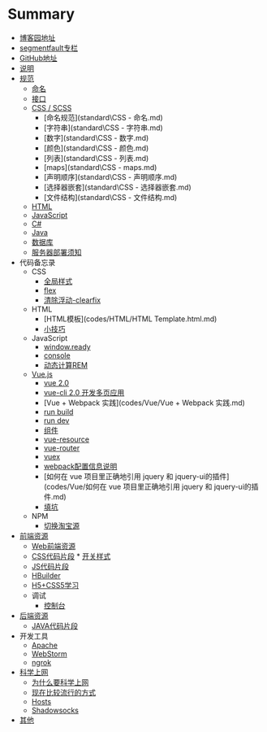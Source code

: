 # Summary

* [博客园地址](http:/www.cnblogs.com/blog-leo)
* [segmentfault专栏](https://segmentfault.com/blog/mr-leo)
* [GitHub地址](https://github.com/MrLeo)
* [说明](README.md)
* [规范](standard/README.md)
  * [命名](standard/命名.md)
  * [接口](standard/接口.md)
  * [CSS / SCSS](standard/CSS.md)
    * [命名规范](standard\CSS - 命名.md)
    * [字符串](standard\CSS - 字符串.md)
    * [数字](standard\CSS - 数字.md)
    * [颜色](standard\CSS - 颜色.md)
    * [列表](standard\CSS - 列表.md)
    * [maps](standard\CSS - maps.md)
    * [声明顺序](standard\CSS - 声明顺序.md)
    * [选择器嵌套](standard\CSS - 选择器嵌套.md)
    * [文件结构](standard\CSS - 文件结构.md)
  * [HTML](standard/HTML.md)
  * [JavaScript](standard/JavaScript.md)
  * [C#](standard/csharp.md)
  * [Java](standard/java.md)
  * [数据库](standard/数据库.md)
  * [服务器部署须知](standard/项目部署须知.md)
* 代码备忘录
    * CSS
        * [全局样式](codes/CSS/global.md)
        * [flex](codes/CSS/flex.md)
        * [清除浮动-clearfix](codes/CSS/clearfix.css.md)
    * HTML
        * [HTML模板](codes/HTML/HTML Template.html.md)
        * [小技巧](codes/HTML/小技巧.md)
    * JavaScript
        * [window.ready](codes/JavaScript/window.ready.md)
        * [console](codes/JavaScript/console.md)
        * [动态计算REM](codes/JavaScript/动态计算REM.md)
    * [Vue.js](codes/Vue/README.md)
        * [vue 2.0](codes/Vue/vue2.0.md)
        * [vue-cli 2.0 开发多页应用](codes/Vue/vue-cli多页应用.md)
        * [Vue + Webpack 实践](codes/Vue/Vue + Webpack 实践.md)
        * [run build](codes/Vue/run_build.md)
        * [run dev](codes/Vue/run_dev.md)
        * [组件](codes/Vue/组件.md)
        * [vue-resource](codes/Vue/vue-resource.md)
        * [vue-router](codes/Vue/vue-router.md)
        * [vuex](codes/Vue/vuex.md)
        * [webpack配置信息说明](codes/Vue/webpack配置信息说明.md)
        * [如何在 vue 项目里正确地引用 jquery 和 jquery-ui的插件](codes/Vue/如何在 vue 项目里正确地引用 jquery 和 jquery-ui的插件.md)
        * [填坑](codes/Vue/错误收集.md)
    * NPM
        * [切换淘宝源](C:/Users/lxbin/Documents/WWW/books/codes/NPM/切换淘宝源.md)
* [前端资源](resource/README.md)
  * [Web前端资源](resource/Web前端.md)
  * [CSS代码片段](resource/CSS代码片段.md)
        * [开关样式](resource/switch.md)
  * [JS代码片段](resource/JS代码片段.md)
  * [HBuilder](resource/HBuilder.md)
  * [H5+CSS5学习](resource/H5+CSS3.md)
  * 调试
      * [控制台](resource/console.md)
* [后端资源](resource2/README.md)
  * [JAVA代码片段](resource2/java.md)
* 开发工具
    * [Apache](tools/Apache.md)
    * [WebStorm](tools/WebStorm.md)
    * [ngrok](tools/ngrok.md)
* [科学上网](GFW/README.md)
  * [为什么要科学上网](GFW/why.md)
  * [现在比较流行的方式](GFW/how.md)
  * [Hosts](GFW/hosts.md)
  * [Shadowsocks](GFW/shadowsocks.md)
* [其他](other)

